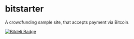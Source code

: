 bitstarter
==========
A crowdfunding sample site, that accepts payment via Bitcoin.


[![Bitdeli Badge](https://d2weczhvl823v0.cloudfront.net/hunterg325/bitstarter/trend.png)](https://bitdeli.com/free "Bitdeli Badge")

